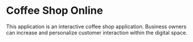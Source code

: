# Coffee Shop Online
This application is an interactive coffee shop application. Business owners can increase and personalize customer interaction within the digital space.
